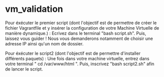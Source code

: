 # vm_validation
Pour éxécuter le premier script (dont l'objectif est de permettre de créer le fichier Vagrantfile et y insérer la configuration de votre Machine Virtuelle de manière dynamique.) : Ecrivez dans le terminal "bash script.sh". Puis, laissez vous guider ! Nous vous demanderons notamment de choisir une adresse IP ainsi qu'un nom de dossier.

Pour éxécuter le script2 (dont l'objectif est de permettre d'installer différents paquets) : Une fois dans votre machine virtuelle, entrez dans votre terminal " cd /var/www/html ". Puis, inscrivez "bash script2.sh" afin de lancer le script.
